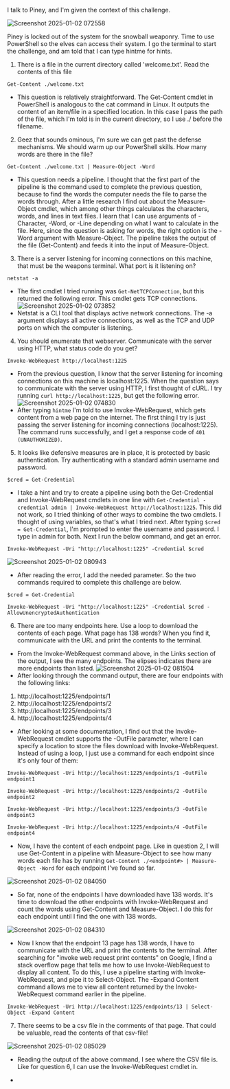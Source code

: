 I talk to Piney, and I'm given the context of this challenge. 

![Screenshot 2025-01-02 072558](https://github.com/user-attachments/assets/b55fbf9c-5e3c-4a94-94f8-a98ad69dba41)

Piney is locked out of the system for the snowball weaponry. Time to use PowerShell so the elves can access their system. I go the terminal to start the challenge, and am told that I can type hintme for hints.

1) There is a file in the current directory called 'welcome.txt'. Read the contents of this file

```Get-Content ./welcome.txt```

* This question is relatively straightforward. The Get-Content cmdlet in PowerShell is analogous to the cat command in Linux. It outputs the content of an item/file in a specified location. In this case I pass the path of the file, which I'm told is in the current directory, so I use ./ before the filename.

2) Geez that sounds ominous, I'm sure we can get past the defense mechanisms. We should warm up our PowerShell skills. How many words are there in the file?

```Get-Content ./welcome.txt | Measure-Object -Word```

* This question needs a pipeline. I thought that the first part of the pipeline is the command used to complete the previous question, because to find the words the computer needs the file to parse the words through. After a little research I find out about the Measure-Object cmdlet, which among other things calculates the characters, words, and lines in text files. I learn that I can use arguments of -Character, -Word, or -Line depending on what I want to calculate in the file. Here, since the question is asking for words, the right option is the -Word argument with Measure-Object. The pipeline takes the output of the file (Get-Content) and feeds it into the input of Measure-Object.

3) There is a server listening for incoming connections on this machine, that must be the weapons terminal. What port is it listening on?

```netstat -a```

* The first cmdlet I tried running was ```Get-NetTCPConnection```, but this returned the following error. This cmdlet gets TCP connections.
![Screenshot 2025-01-02 073852](https://github.com/user-attachments/assets/9721fdcd-1679-4ebb-8e5d-0bf0e567049a)
* Netstat is a CLI tool that displays active network connections. The -a argument displays all active connections, as well as the TCP and UDP ports on which the computer is listening. 

4) You should enumerate that webserver. Communicate with the server using HTTP, what status code do you get?

```Invoke-WebRequest http://localhost:1225```

* From the previous question, I know that the server listening for incoming connections on this machine is localhost:1225. When the question says to communicate with the server using HTTP, I first thought of cURL. I try running ```curl http://localhost:1225```, but get the following error.
![Screenshot 2025-01-02 074830](https://github.com/user-attachments/assets/2f7fee5d-06d2-4df3-9975-be7111c68665)
* After typing ```hintme``` I'm told to use Invoke-WebRequest, which gets content from a web page on the internet. The first thing I try is just passing the server listening for incoming connections (localhost:1225). The command runs successfully, and I get a response code of ```401 (UNAUTHORIZED)```.

5) It looks like defensive measures are in place, it is protected by basic authentication. Try authenticating with a standard admin username and password.

```$cred = Get-Credential```

* I take a hint and try to create a pipeline using both the Get-Credential and Invoke-WebRequest cmdlets in one line with ```Get-Credential -credential admin | Invoke-WebRequest http://localhost:1225```. This did not work, so I tried thinking of other ways to combine the two cmdlets. I thought of using variables, so that's what I tried next. After typing ```$cred = Get-Credential```, I'm prompted to enter the username and password. I type in admin for both. Next I run the below command, and get an error.

```Invoke-WebRequest -Uri "http://localhost:1225" -Credential $cred```

![Screenshot 2025-01-02 080943](https://github.com/user-attachments/assets/be4f245f-acdb-46a8-932b-f96e3d2e86f7)
* After reading the error, I add the needed parameter. So the two commands required to complete this challenge are below.

```$cred = Get-Credential```

```Invoke-WebRequest -Uri "http://localhost:1225" -Credential $cred -AllowUnencryptedAuthentication```


6) There are too many endpoints here. Use a loop to download the contents of each page. What page has 138 words? When you find it, communicate with the URL and print the contents to the terminal.
* From the Invoke-WebRequest command above, in the Links section of the output, I see the many endpoints. The elipses indicates there are more endpoints than listed. 
![Screenshot 2025-01-02 081504](https://github.com/user-attachments/assets/7439168f-af90-405d-9c07-128e2e95e9e4)
* After looking through the command output, there are four endpoints with the following links:
1) http://localhost:1225/endpoints/1
2) http://localhost:1225/endpoints/2
3) http://localhost:1225/endpoints/3
4) http://localhost:1225/endpoints/4
* After looking at some documentation, I find out that the Invoke-WebRequest cmdlet supports the -OutFile parameter, where I can specify a location to store the files download with Invoke-WebRequest. Instead of using a loop, I just use a command for each endpoint since it's only four of them:

```Invoke-WebRequest -Uri http://localhost:1225/endpoints/1 -OutFile endpoint1```

```Invoke-WebRequest -Uri http://localhost:1225/endpoints/2 -OutFile endpoint2```

```Invoke-WebRequest -Uri http://localhost:1225/endpoints/3 -OutFile endpoint3```

```Invoke-WebRequest -Uri http://localhost:1225/endpoints/4 -OutFile endpoint4```

* Now, I have the content of each endpoint page. Like in question 2, I will use Get-Content in a pipeline with Measure-Object to see how many words each file has by running ```Get-Content ./<endpoint#> | Measure-Object -Word``` for each endpoint I've found so far.

![Screenshot 2025-01-02 084050](https://github.com/user-attachments/assets/729ca696-c7e6-4d0d-ae1d-f65a949a67a6)

* So far, none of the endpoints I have downloaded have 138 words. It's time to download the other endpoints with Invoke-WebRequest and count the words using Get-Content and Measure-Object. I do this for each endpoint until I find the one with 138 words. 

![Screenshot 2025-01-02 084310](https://github.com/user-attachments/assets/fd998cd1-43d3-460d-b88a-d2a868a129ee)

* Now I know that the endpoint 13 page has 138 words, I have to communicate with the URL and print the contents to the terminal. After searching for "invoke web request print contents" on Google, I find a stack overflow page that tells me how to use Invoke-WebRequest to display all content. To do this, I use a pipeline starting with Invoke-WebRequest, and pipe it to Select-Object. The -Expand Content command allows me to view all content returned by the Invoke-WebRequest command earlier in the pipeline. 

```Invoke-WebRequest -Uri http://localhost:1225/endpoints/13 | Select-Object -Expand Content```

7) There seems to be a csv file in the comments of that page. That could be valuable, read the contents of that csv-file!

![Screenshot 2025-01-02 085029](https://github.com/user-attachments/assets/dc3d79c8-e02d-40e0-94c2-33fe9692df01)

* Reading the output of the above command, I see where the CSV file is. Like for question 6, I can use the Invoke-WebRequest cmdlet in.

* 
